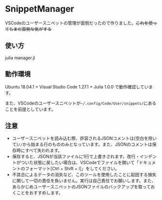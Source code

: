 # SnippetManager
VSCodeのユーザースニペットの管理が面倒だったので作りました。~~これを使ってもまだ面倒な気がする~~

## 使い方
julia manager.jl

## 動作環境
Ubuntu 18.04.1 + Visual Studio Code 1.27.1 + Julia 1.0.0 で動作確認しています。

また、VSCodeのユーザースニペットが`~/.config/Code/User/snippets/`にあることを前提としています。

## 注意
- ユーザースニペットを読み込む際、許容されるJSONコメントは(空白を除いて)`//`から始まる行のもののみとなっています。また、JSONのコメントは保存時にすべて失われます。
- 保存すると、JSONが当該ファイルに1行で上書きされます。改行・インデントがついた状態に戻したい場合は、VSCodeでファイルを開いて「ドキュメントのフォーマット[Ctrl + Shift + I]」をしてください。
- 不具合によるデータの消失など、このツールを使用したことに起因する損失に関して一切の責任を負いません。実行は自己責任でお願いします。また、あらかじめユーザースニペットのJSONファイルのバックアップを取っておくことをおすすめします。